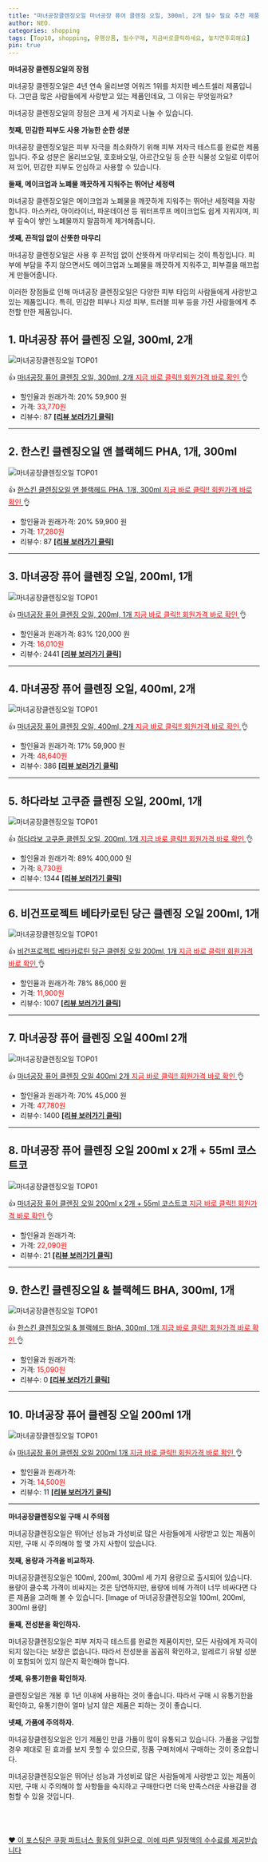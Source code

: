 ```yaml
---
title: "마녀공장클렌징오일 마녀공장 퓨어 클렌징 오일, 300ml, 2개 필수 필요 추천 제품 비교 최저 가격 비교 장점 구매 후기 구매평"
author: NEO.
categories: shopping
tags: [Top10, shopping, 유행상품, 필수구매, 지금바로클릭하세요, 놓치면후회해요]
pin: true
---
```

**마녀공장 클렌징오일의 장점**

마녀공장 클렌징오일은 4년 연속 올리브영 어워즈 1위를 차지한 베스트셀러 제품입니다. 그만큼 많은 사람들에게 사랑받고 있는 제품인데요, 그 이유는 무엇일까요?

마녀공장 클렌징오일의 장점은 크게 세 가지로 나눌 수 있습니다.

**첫째, 민감한 피부도 사용 가능한 순한 성분**

마녀공장 클렌징오일은 피부 자극을 최소화하기 위해 피부 저자극 테스트를 완료한 제품입니다. 주요 성분은 올리브오일, 호호바오일, 아르간오일 등 순한 식물성 오일로 이루어져 있어, 민감한 피부도 안심하고 사용할 수 있습니다.

**둘째, 메이크업과 노폐물 깨끗하게 지워주는 뛰어난 세정력**

마녀공장 클렌징오일은 메이크업과 노폐물을 깨끗하게 지워주는 뛰어난 세정력을 자랑합니다. 마스카라, 아이라이너, 파운데이션 등 워터프루프 메이크업도 쉽게 지워지며, 피부 깊숙이 쌓인 노폐물까지 말끔하게 제거해줍니다.

**셋째, 끈적임 없이 산뜻한 마무리**

마녀공장 클렌징오일은 사용 후 끈적임 없이 산뜻하게 마무리되는 것이 특징입니다. 피부에 부담을 주지 않으면서도 메이크업과 노폐물을 깨끗하게 지워주고, 피부결을 매끄럽게 만들어줍니다.

이러한 장점들로 인해 마녀공장 클렌징오일은 다양한 피부 타입의 사람들에게 사랑받고 있는 제품입니다. 특히, 민감한 피부나 지성 피부, 트러블 피부 등을 가진 사람들에게 추천할 만한 제품입니다.

   

## 1. 마녀공장 퓨어 클렌징 오일, 300ml, 2개

![마녀공장클렌징오일 TOP01](https://thumbnail10.coupangcdn.com/thumbnails/remote/490x490ex/image/vendor_inventory/ab91/a214d0e4cc1e34047f57356ddc3ee5687314fa69f018595ce4a54673f3ba.png)


👍 [마녀공장 퓨어 클렌징 오일, 300ml, 2개 <font color=red> 지금 바로 클릭!! 회원가격 바로 확인 </font> ](https://link.coupang.com/re/AFFSDP?lptag=AF3617701&subid=GithubCoopas&pageKey=6165729062&traceid=V0-153&itemId=19516995922&vendorItemId=87933523229) 👌 


- 할인율과 원래가격: 20%  59,900   원
- 가격: <span style='color:red'>33,770원</span>
- 리뷰수: 87  [**[리뷰 보러가기 클릭]**](https://link.coupang.com/re/AFFSDP?lptag=AF3617701&subid=GithubCoopas&pageKey=6165729062&traceid=V0-153&itemId=19516995922&vendorItemId=87933523229)

---


   

## 2. 한스킨 클렌징오일 앤 블랙헤드 PHA, 1개, 300ml

![마녀공장클렌징오일 TOP01](https://thumbnail6.coupangcdn.com/thumbnails/remote/490x490ex/image/retail/images/322211253187123-b9b85b8d-c035-4756-8d0b-a999f0309aa0.jpg)


👍 [한스킨 클렌징오일 앤 블랙헤드 PHA, 1개, 300ml <font color=red> 지금 바로 클릭!! 회원가격 바로 확인 </font> ](https://link.coupang.com/re/AFFSDP?lptag=AF3617701&subid=GithubCoopas&pageKey=7549485231&traceid=V0-153&itemId=19864385899&vendorItemId=3136494839) 👌 


- 할인율과 원래가격: 20%  59,900   원
- 가격: <span style='color:red'>17,280원</span>
- 리뷰수: 87  [**[리뷰 보러가기 클릭]**](https://link.coupang.com/re/AFFSDP?lptag=AF3617701&subid=GithubCoopas&pageKey=7549485231&traceid=V0-153&itemId=19864385899&vendorItemId=3136494839)

---


   

## 3. 마녀공장 퓨어 클렌징 오일, 200ml, 1개

![마녀공장클렌징오일 TOP01](https://thumbnail9.coupangcdn.com/thumbnails/remote/490x490ex/image/vendor_inventory/6887/f4ce6cd2b36d112bdfcfb6021af72651405df149151dbfc4c15b3fb57f8f.jpg)


👍 [마녀공장 퓨어 클렌징 오일, 200ml, 1개 <font color=red> 지금 바로 클릭!! 회원가격 바로 확인 </font> ](https://link.coupang.com/re/AFFSDP?lptag=AF3617701&subid=GithubCoopas&pageKey=6165729062&traceid=V0-153&itemId=19690825270&vendorItemId=86388330417) 👌 


- 할인율과 원래가격: 83%  120,000   원
- 가격: <span style='color:red'>16,010원</span>
- 리뷰수: 2441  [**[리뷰 보러가기 클릭]**](https://link.coupang.com/re/AFFSDP?lptag=AF3617701&subid=GithubCoopas&pageKey=6165729062&traceid=V0-153&itemId=19690825270&vendorItemId=86388330417)

---


   

## 4. 마녀공장 퓨어 클렌징 오일, 400ml, 2개

![마녀공장클렌징오일 TOP01](https://thumbnail10.coupangcdn.com/thumbnails/remote/490x490ex/image/vendor_inventory/22ac/b458a635cdb7a0939a66cb4b895757380f84453faa1df02ef911a3003f56.png)


👍 [마녀공장 퓨어 클렌징 오일, 400ml, 2개 <font color=red> 지금 바로 클릭!! 회원가격 바로 확인 </font> ](https://link.coupang.com/re/AFFSDP?lptag=AF3617701&subid=GithubCoopas&pageKey=6165729062&traceid=V0-153&itemId=8661397556&vendorItemId=86885980539) 👌 


- 할인율과 원래가격: 17%  59,900   원
- 가격: <span style='color:red'>48,640원</span>
- 리뷰수: 386  [**[리뷰 보러가기 클릭]**](https://link.coupang.com/re/AFFSDP?lptag=AF3617701&subid=GithubCoopas&pageKey=6165729062&traceid=V0-153&itemId=8661397556&vendorItemId=86885980539)

---


   

## 5. 하다라보 고쿠쥰 클렌징 오일, 200ml, 1개

![마녀공장클렌징오일 TOP01](https://thumbnail8.coupangcdn.com/thumbnails/remote/490x490ex/image/retail/images/591350392383433-f7fa2dbf-0176-4659-b5ea-dd7c90eea3ba.jpg)


👍 [하다라보 고쿠쥰 클렌징 오일, 200ml, 1개 <font color=red> 지금 바로 클릭!! 회원가격 바로 확인 </font> ](https://link.coupang.com/re/AFFSDP?lptag=AF3617701&subid=GithubCoopas&pageKey=5455824275&traceid=V0-153&itemId=602280241&vendorItemId=4578117579) 👌 


- 할인율과 원래가격: 89%  400,000   원
- 가격: <span style='color:red'>8,730원</span>
- 리뷰수: 1344  [**[리뷰 보러가기 클릭]**](https://link.coupang.com/re/AFFSDP?lptag=AF3617701&subid=GithubCoopas&pageKey=5455824275&traceid=V0-153&itemId=602280241&vendorItemId=4578117579)

---


   

## 6. 비건프로젝트 베타카로틴 당근 클렌징 오일 200ml, 1개

![마녀공장클렌징오일 TOP01](https://thumbnail9.coupangcdn.com/thumbnails/remote/490x490ex/image/vendor_inventory/d609/36f8b10cebeb0586bd4d288167dc2d303e2d19f25e7988e8e23824d661c5.jpg)


👍 [비건프로젝트 베타카로틴 당근 클렌징 오일 200ml, 1개 <font color=red> 지금 바로 클릭!! 회원가격 바로 확인 </font> ](https://link.coupang.com/re/AFFSDP?lptag=AF3617701&subid=GithubCoopas&pageKey=6610396711&traceid=V0-153&itemId=14987135675&vendorItemId=87358651817) 👌 


- 할인율과 원래가격: 78%  86,000   원
- 가격: <span style='color:red'>11,900원</span>
- 리뷰수: 1007  [**[리뷰 보러가기 클릭]**](https://link.coupang.com/re/AFFSDP?lptag=AF3617701&subid=GithubCoopas&pageKey=6610396711&traceid=V0-153&itemId=14987135675&vendorItemId=87358651817)

---


   

## 7. 마녀공장 퓨어 클렌징 오일 400ml 2개

![마녀공장클렌징오일 TOP01](https://thumbnail8.coupangcdn.com/thumbnails/remote/490x490ex/image/vendor_inventory/71a4/7071e58f4ba6941b4062d09fd9edb05a2708f7e8152f25e4027d43da16f6.png)


👍 [마녀공장 퓨어 클렌징 오일 400ml 2개 <font color=red> 지금 바로 클릭!! 회원가격 바로 확인 </font> ](https://link.coupang.com/re/AFFSDP?lptag=AF3617701&subid=GithubCoopas&pageKey=7508280151&traceid=V0-153&itemId=19668056087&vendorItemId=87889295375) 👌 


- 할인율과 원래가격: 70%  45,000   원
- 가격: <span style='color:red'>47,780원</span>
- 리뷰수: 1400  [**[리뷰 보러가기 클릭]**](https://link.coupang.com/re/AFFSDP?lptag=AF3617701&subid=GithubCoopas&pageKey=7508280151&traceid=V0-153&itemId=19668056087&vendorItemId=87889295375)

---


   

## 8. 마녀공장 퓨어 클렌징 오일 200ml x 2개 + 55ml 코스트코

![마녀공장클렌징오일 TOP01](https://thumbnail9.coupangcdn.com/thumbnails/remote/490x490ex/image/vendor_inventory/c447/febf8e8c144fce939783285e29db232a6e4cd6b1b1656d29266905fdf935.jpg)


👍 [마녀공장 퓨어 클렌징 오일 200ml x 2개 + 55ml 코스트코 <font color=red> 지금 바로 클릭!! 회원가격 바로 확인 </font> ](https://link.coupang.com/re/AFFSDP?lptag=AF3617701&subid=GithubCoopas&pageKey=6167516537&traceid=V0-153&itemId=12014465863&vendorItemId=84409633685) 👌 


- 할인율과 원래가격: 
- 가격: <span style='color:red'>22,090원</span>
- 리뷰수: 21  [**[리뷰 보러가기 클릭]**](https://link.coupang.com/re/AFFSDP?lptag=AF3617701&subid=GithubCoopas&pageKey=6167516537&traceid=V0-153&itemId=12014465863&vendorItemId=84409633685)

---


   

## 9. 한스킨 클렌징오일 & 블랙헤드 BHA, 300ml, 1개

![마녀공장클렌징오일 TOP01](https://thumbnail8.coupangcdn.com/thumbnails/remote/490x490ex/image/retail/images/2888946269395389-e93d4b0f-9eb8-415f-baca-99cc80797652.jpg)


👍 [한스킨 클렌징오일 & 블랙헤드 BHA, 300ml, 1개 <font color=red> 지금 바로 클릭!! 회원가격 바로 확인 </font> ](https://link.coupang.com/re/AFFSDP?lptag=AF3617701&subid=GithubCoopas&pageKey=5547480247&traceid=V0-153&itemId=8755223337&vendorItemId=3136494841) 👌 


- 할인율과 원래가격: 
- 가격: <span style='color:red'>15,090원</span>
- 리뷰수: 0  [**[리뷰 보러가기 클릭]**](https://link.coupang.com/re/AFFSDP?lptag=AF3617701&subid=GithubCoopas&pageKey=5547480247&traceid=V0-153&itemId=8755223337&vendorItemId=3136494841)

---


   

## 10. 마녀공장 퓨어 클렌징 오일 200ml 1개

![마녀공장클렌징오일 TOP01](https://thumbnail9.coupangcdn.com/thumbnails/remote/490x490ex/image/vendor_inventory/31f5/85553107fbec1ae27423814e867bf8c1f6788bc3209c34b48017bb8da6b7.jpg)


👍 [마녀공장 퓨어 클렌징 오일 200ml 1개 <font color=red> 지금 바로 클릭!! 회원가격 바로 확인 </font> ](https://link.coupang.com/re/AFFSDP?lptag=AF3617701&subid=GithubCoopas&pageKey=7689871973&traceid=V0-153&itemId=20561410151&vendorItemId=82585447932) 👌 


- 할인율과 원래가격: 
- 가격: <span style='color:red'>14,500원</span>
- 리뷰수: 11  [**[리뷰 보러가기 클릭]**](https://link.coupang.com/re/AFFSDP?lptag=AF3617701&subid=GithubCoopas&pageKey=7689871973&traceid=V0-153&itemId=20561410151&vendorItemId=82585447932)

---
**마녀공장클렌징오일 구매 시 주의점**

마녀공장클렌징오일은 뛰어난 성능과 가성비로 많은 사람들에게 사랑받고 있는 제품이지만, 구매 시 주의해야 할 몇 가지 사항이 있습니다.

**첫째, 용량과 가격을 비교하자.**

마녀공장클렌징오일은 100ml, 200ml, 300ml 세 가지 용량으로 출시되어 있습니다. 용량이 클수록 가격이 비싸지는 것은 당연하지만, 용량에 비해 가격이 너무 비싸다면 다른 제품을 고려해 볼 수 있습니다.
[Image of 마녀공장클렌징오일 100ml, 200ml, 300ml 용량]

**둘째, 전성분을 확인하자.**

마녀공장클렌징오일은 피부 저자극 테스트를 완료한 제품이지만, 모든 사람에게 자극이 되지 않는다는 보장은 없습니다. 따라서 전성분을 꼼꼼히 확인하고, 알레르기 유발 성분이 포함되어 있지 않은지 확인해야 합니다.

**셋째, 유통기한을 확인하자.**

클렌징오일은 개봉 후 1년 이내에 사용하는 것이 좋습니다. 따라서 구매 시 유통기한을 확인하고, 유통기한이 얼마 남지 않은 제품은 피하는 것이 좋습니다.

**넷째, 가품에 주의하자.**

마녀공장클렌징오일은 인기 제품인 만큼 가품이 많이 유통되고 있습니다. 가품을 구입할 경우 제대로 된 효과를 보지 못할 수 있으므로, 정품 구매처에서 구매하는 것이 중요합니다.

마녀공장클렌징오일은 뛰어난 성능과 가성비로 많은 사람들에게 사랑받고 있는 제품이지만, 구매 시 주의해야 할 사항들을 숙지하고 구매한다면 더욱 만족스러운 사용감을 경험할 수 있을 것입니다.<br><br><br><br><br> [ ❤  이 포스팅은 쿠팡 파트너스 활동의 일환으로, 이에 따른 일정액의 수수료를 제공받습니다](https://link.coupang.com/a/bcEFyh)